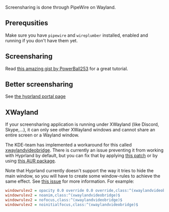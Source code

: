 Screensharing is done through PipeWire on Wayland.

## Prerequsities

Make sure you have `pipewire` and `wireplumber` installed, enabled and running
if you don't have them yet.

## Screensharing

Read
[this amazing gist by PowerBall253](https://gist.github.com/PowerBall253/2dea6ddf6974ba4e5d26c3139ffb7580)
for a great tutorial.

## Better screensharing

See [the hyprland portal page](../Hyprland-desktop-portal)

## XWayland

If your screensharing application is running under XWayland (like Discord, Skype,...), it can only see other XWayland windows and cannot share an entire screen or a Wayland window.

The KDE-team has implemented a workaround for this called [xwaylandvideobridge](https://invent.kde.org/system/xwaylandvideobridge). There is currently an issue preventing it from working with Hyprland by default, but you can fix that by applying [this patch](https://aur.archlinux.org/cgit/aur.git/plain/cursor-mode.patch?h=xwaylandvideobridge-cursor-mode-2-git) or by using [this AUR package](https://aur.archlinux.org/packages/xwaylandvideobridge-cursor-mode-2-git).

Note that Hyprland currently doesn't support the way it tries to hide the main window, so you will have to create some window-rules to achieve the same effect. See [this issue](https://invent.kde.org/system/xwaylandvideobridge/-/issues/1) for more information. For example:
```ini
windowrulev2 = opacity 0.0 override 0.0 override,class:^(xwaylandvideobridge)$
windowrulev2 = noanim,class:^(xwaylandvideobridge)$
windowrulev2 = nofocus,class:^(xwaylandvideobridge)$
windowrulev2 = noinitialfocus,class:^(xwaylandvideobridge)$
```
